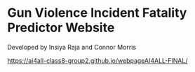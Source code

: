 # Gun Violence Incident Fatality Predictor Website

Developed by Insiya Raja and Connor Morris

https://ai4all-class8-group2.github.io/webpageAI4ALL-FINAL/
